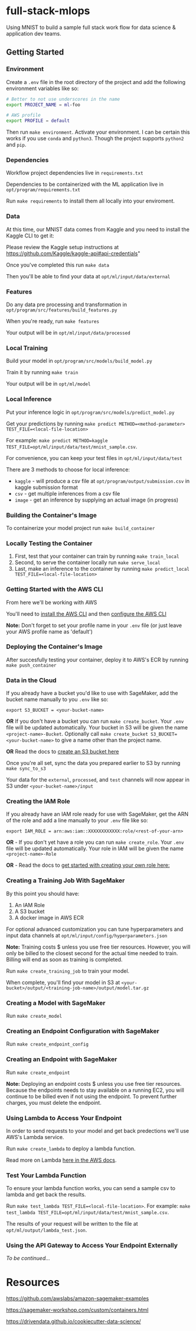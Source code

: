 # full-stack-mlops
Using MNIST to build a sample full stack work flow for data science &amp; application dev teams.

## Getting Started

### Environment

Create a `.env` file in the root directory of the project and add the following environment variables like so:

``` bash
# Better to not use underscores in the name
export PROJECT_NAME = ml-foo

# AWS profile
export PROFILE = default
```

Then run `make environment`.  Activate your environment.
I can be certain this works if you use `conda` and `python3`.  Though the project supports `python2` and `pip`.


### Dependencies

Workflow project dependencies live in `requirements.txt`

Dependencies to be containerized with the ML application live in `opt/program/requirements.txt`

Run `make requirements` to install them all locally into your enviroment.


### Data

At this time, our MNIST data comes from Kaggle and you need to install the Kaggle CLI to get it:

Please review the Kaggle setup instructions at https://github.com/Kaggle/kaggle-api#api-credentials"

Once you've completed this run `make data`

Then you'll be able to find your data at `opt/ml/input/data/external`


### Features

Do any data pre processing and transformation in `opt/program/src/features/build_features.py`

When you're ready, run `make features`

Your output will be in `opt/ml/input/data/processed`


### Local Training

Build your model in `opt/program/src/models/build_model.py`

Train it by running `make train`

Your output will be in `opt/ml/model`


### Local Inference

Put your inference logic in `opt/program/src/models/predict_model.py`

Get your predictions by running `make predict METHOD=<method-parameter> TEST_FILE=<local-file-location>`

For example: `make predict METHOD=kaggle TEST_FILE=opt/ml/input/data/test/mnist_sample.csv`.

For convenience, you can keep your test files in `opt/ml/input/data/test`

There are 3 methods to choose for local inference:
- `kaggle` - will produce a csv file at `opt/program/output/submission.csv` in kaggle submission format
- `csv` - get multiple inferences from a csv file
- `image` - get an inference by supplying an actual image (in progress)


### Building the Container's Image

To containerize your model project run `make build_container`


### Locally Testing the Container

1. First, test that your container can train by running `make train_local`
2. Second, to serve the container locally run `make serve_local`
3. Last, make an inference to the container by running `make predict_local TEST_FILE=<local-file-location>`


### Getting Started with the AWS CLI

From here we'll be working with AWS

You'll need to [install the AWS CLI](https://docs.aws.amazon.com/cli/latest/userguide/cli-chap-install.html) and then [configure the AWS CLI](https://docs.aws.amazon.com/cli/latest/userguide/cli-chap-configure.html#cli-quick-configuration)

**Note:** Don't forget to set your profile name in your `.env` file (or just leave your AWS profile name as 'default')


### Deploying the Container's Image

After succesfully testing your container, deploy it to AWS's ECR by running `make push_container`


### Data in the Cloud

If you already have a bucket you'd like to use with SageMaker, add the bucket name manually to you `.env` like so:

`export S3_BUCKET = <your-bucket-name>`

**OR** If you don't have a bucket you can run `make create_bucket`.  Your `.env` file will be updated automatically.  Your bucket in S3 will be given the name `<project-name>-Bucket`.  Optionally call `make create_bucket S3_BUCKET=<your-bucket-name>` to give a name other than the project name.

**OR** Read the docs to [create an S3 bucket here](https://docs.aws.amazon.com/AmazonS3/latest/gsg/CreatingABucket.html)

Once you're all set, sync the data you prepared earlier to S3 by running `make sync_to_s3`

Your data for the `external`, `processed`, and `test` channels will now appear in S3 under `<your-bucket-name>/input`


### Creating the IAM Role

If you already have an IAM role ready for use with SageMaker, get the ARN of the role and add a line manually to your `.env` file like so:

`export IAM_ROLE = arn:aws:iam::XXXXXXXXXXXX:role/<rest-of-your-arn>`

**OR** - If you don't yet have a role you can run `make create_role`.  Your `.env` file will be updated automatically.  Your role in IAM will be given the name `<project-name>-Role`

**OR** - Read the docs to [get started with creating your own role here:](https://docs.aws.amazon.com/sagemaker/latest/dg/sagemaker-roles.html)


### Creating a Training Job With SageMaker

By this point you should have:
1) An IAM Role
2) A S3 bucket
3) A docker image in AWS ECR

For optional advanced customization you can tune hyperparameters and input data channels at `opt/ml/input/config/hyperparameters.json`

**Note:** Training costs $ unless you use free tier resources.  However, you will only be billed to the closest second for the actual time needed to train.  Billing will end as soon as training is completed.

Run `make create_training_job` to train your model.

When complete, you'll find your model in S3 at `<your-bucket>/output/<training-job-name>/output/model.tar.gz`


### Creating a Model with SageMaker

Run `make create_model`


### Creating an Endpoint Configuration with SageMaker

Run `make create_endpoint_config`


### Creating an Endpoint with SageMaker

Run `make create_endpoint`

**Note:** Deploying an endpoint costs $ unless you use free tier resources.  Because the endpoints needs to stay available on a running EC2, you will continue to be billed even if not using the endpoint.  To prevent further charges, you must delete the endpoint.


### Using Lambda to Access Your Endpoint

In order to send requests to your model and get back predections we'll use AWS's Lambda service.

Run `make create_lambda` to deploy a lambda function.

Read more on Lambda [here in the AWS docs](https://docs.aws.amazon.com/lambda/latest/dg/welcome.html).


### Test Your Lambda Function

To ensure your lambda function works, you can send a sample csv to lambda and get back the results.

Run `make test_lambda TEST_FILE=<local-file-location>`.  For example: `make test_lambda TEST_FILE=opt/ml/input/data/test/mnist_sample.csv`.

The results of your request will be written to the file at `opt/ml/output/lambda_test.json`.


### Using the API Gateway to Access Your Endpoint Externally

*To be continued...*


# Resources

https://github.com/awslabs/amazon-sagemaker-examples

https://sagemaker-workshop.com/custom/containers.html

https://drivendata.github.io/cookiecutter-data-science/